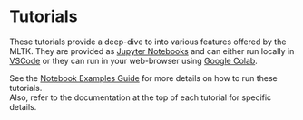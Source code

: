 # Tutorials

These tutorials provide a deep-dive to into various features offered by the MLTK.
They are provided as [Jupyter Notebooks](https://jupyter.org) and  can either run 
locally in [VSCode](https://code.visualstudio.com) or they can run in your web-browser using [Google Colab](https://colab.research.google.com/notebooks/welcome.ipynb).

See the [Notebook Examples Guide](../../docs/notebook_examples_guide.md) for more details on how to run these tutorials.  
Also, refer to the documentation at the top of each tutorial for specific details.
